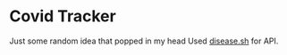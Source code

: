 # Covid Tracker

Just some random idea that popped in my head
Used [disease.sh](https://disease.sh) for API.